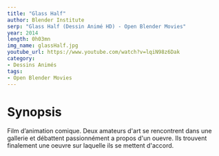 ```yaml
---
title: "Glass Half"
author: Blender Institute
serp: "Glass Half (Dessin Animé HD) - Open Blender Movies"
year: 2014
length: 0h03mn
img_name: glassHalf.jpg
youtube_url: https://www.youtube.com/watch?v=lqiN98z6Dak
category:
- Dessins Animés
tags:
- Open Blender Movies
---
```


# Synopsis
Film d’animation comique. 
Deux amateurs d'art se rencontrent dans une gallerie et débattent passionnément a propos d'un ouevre. Ils trouvent finalement une oeuvre sur laquelle ils se mettent d'accord.